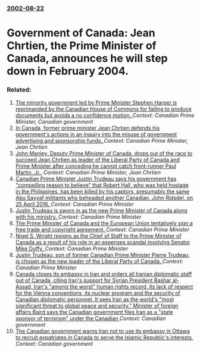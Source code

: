 ### [2002-08-22](/news/2002/08/22/index.md)

#  Government of Canada: Jean Chrtien, the Prime Minister of Canada, announces he will step down in February 2004.




### Related:

1. [The minority government led by Prime Minister Stephen Harper is reprimanded by the Canadian House of Commons for failing to produce documents but avoids a no confidence motion. ](/news/2011/03/9/the-minority-government-led-by-prime-minister-stephen-harper-is-reprimanded-by-the-canadian-house-of-commons-for-failing-to-produce-document.md) _Context: Canadian Prime Minister, Canadian government_
2. [ In Canada, former prime minister Jean Chrtien defends his government's actions in an inquiry into the misuse of government advertising and sponsorship funds. ](/news/2005/02/9/in-canada-former-prime-minister-jean-chretien-defends-his-government-s-actions-in-an-inquiry-into-the-misuse-of-government-advertising-and.md) _Context: Canadian Prime Minister, Jean Chrtien_
3. [ John Manley, Deputy Prime Minister of Canada, drops out of the race to succeed Jean Chrtien as leader of the Liberal Party of Canada and Prime Minister after conceding he cannot catch front-runner Paul Martin, Jr..](/news/2003/07/22/john-manley-deputy-prime-minister-of-canada-drops-out-of-the-race-to-succeed-jean-chretien-as-leader-of-the-liberal-party-of-canada-and-p.md) _Context: Canadian Prime Minister, Jean Chrtien_
4. [Canadian Prime Minister Justin Trudeau says his government has "compelling reason to believe" that Robert Hall, who was held hostage in the Philippines, has been killed by his captors, presumably the same Abu Sayyaf militants who beheaded another Canadian, John Ridsdel, on 25 April 2016. ](/news/2016/06/13/canadian-prime-minister-justin-trudeau-says-his-government-has-compelling-reason-to-believe-that-robert-hall-who-was-held-hostage-in-the.md) _Context: Canadian Prime Minister_
5. [Justin Trudeau is sworn in as the new Prime Minister of Canada along with his ministry. ](/news/2015/11/4/justin-trudeau-is-sworn-in-as-the-new-prime-minister-of-canada-along-with-his-ministry.md) _Context: Canadian Prime Minister_
6. [The Prime Minister of Canada and the European Union tentatively sign a free trade and copyright agreement. ](/news/2013/10/18/the-prime-minister-of-canada-and-the-european-union-tentatively-sign-a-free-trade-and-copyright-agreement.md) _Context: Canadian Prime Minister_
7. [Nigel S. Wright resigns as the Chief of Staff to the Prime Minister of Canada as a result of his role in an expenses scandal involving Senator Mike Duffy. ](/news/2013/05/19/nigel-s-wright-resigns-as-the-chief-of-staff-to-the-prime-minister-of-canada-as-a-result-of-his-role-in-an-expenses-scandal-involving-senat.md) _Context: Canadian Prime Minister_
8. [Justin Trudeau, son of former Canadian Prime Minister Pierre Trudeau, is chosen as the new leader of the Liberal Party of Canada. ](/news/2013/04/14/justin-trudeau-son-of-former-canadian-prime-minister-pierre-trudeau-is-chosen-as-the-new-leader-of-the-liberal-party-of-canada.md) _Context: Canadian Prime Minister_
9. [Canada closes its embassy in Iran and orders all Iranian diplomatic staff out of Canada, citing Iran's support for Syrian President Bashar al-Assad, Iran's "among the worst" human rights record, its lack of respect for the Vienna conventions, its nuclear program and the security of Canadian diplomatic personnel. It sees Iran as the world's "most significant threat to global peace and security." Minister of foreign affairs Baird says the Canadian government files Iran as a "state sponsor of terrorism" under the Canadian ](/news/2012/09/7/canada-closes-its-embassy-in-iran-and-orders-all-iranian-diplomatic-staff-out-of-canada-citing-iran-s-support-for-syrian-president-bashar-a.md) _Context: Canadian government_
10. [The Canadian government warns Iran not to use its embassy in Ottawa to recruit expatriates in Canada to serve the Islamic Republic's interests. ](/news/2012/07/11/the-canadian-government-warns-iran-not-to-use-its-embassy-in-ottawa-to-recruit-expatriates-in-canada-to-serve-the-islamic-republicas-inter.md) _Context: Canadian government_
